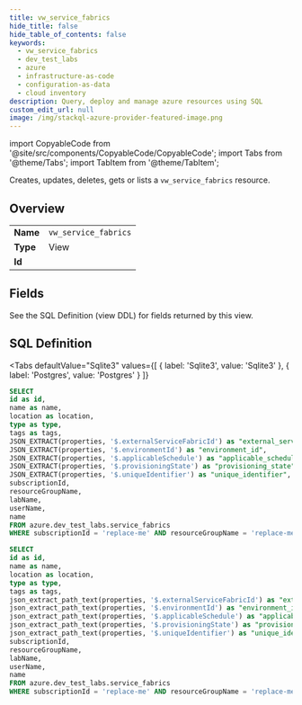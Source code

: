 ```yaml
--- 
title: vw_service_fabrics
hide_title: false
hide_table_of_contents: false
keywords:
  - vw_service_fabrics
  - dev_test_labs
  - azure
  - infrastructure-as-code
  - configuration-as-data
  - cloud inventory
description: Query, deploy and manage azure resources using SQL
custom_edit_url: null
image: /img/stackql-azure-provider-featured-image.png
---
```


import CopyableCode from '@site/src/components/CopyableCode/CopyableCode';
import Tabs from '@theme/Tabs';
import TabItem from '@theme/TabItem';

Creates, updates, deletes, gets or lists a <code>vw_service_fabrics</code> resource.

## Overview
<table><tbody>
<tr><td><b>Name</b></td><td><code>vw_service_fabrics</code></td></tr>
<tr><td><b>Type</b></td><td>View</td></tr>
<tr><td><b>Id</b></td><td><CopyableCode code="azure.dev_test_labs.vw_service_fabrics" /></td></tr>
</tbody></table>

## Fields

See the SQL Definition (view DDL) for fields returned by this view.

## SQL Definition

<Tabs
defaultValue="Sqlite3"
values={[
{ label: 'Sqlite3', value: 'Sqlite3' },
{ label: 'Postgres', value: 'Postgres' }
]}
>
<TabItem value="Sqlite3">

```sql
SELECT
id as id,
name as name,
location as location,
type as type,
tags as tags,
JSON_EXTRACT(properties, '$.externalServiceFabricId') as "external_service_fabric_id",
JSON_EXTRACT(properties, '$.environmentId') as "environment_id",
JSON_EXTRACT(properties, '$.applicableSchedule') as "applicable_schedule",
JSON_EXTRACT(properties, '$.provisioningState') as "provisioning_state",
JSON_EXTRACT(properties, '$.uniqueIdentifier') as "unique_identifier",
subscriptionId,
resourceGroupName,
labName,
userName,
name
FROM azure.dev_test_labs.service_fabrics
WHERE subscriptionId = 'replace-me' AND resourceGroupName = 'replace-me' AND labName = 'replace-me' AND userName = 'replace-me';
```

</TabItem>
<TabItem value="Postgres">

```sql
SELECT
id as id,
name as name,
location as location,
type as type,
tags as tags,
json_extract_path_text(properties, '$.externalServiceFabricId') as "external_service_fabric_id",
json_extract_path_text(properties, '$.environmentId') as "environment_id",
json_extract_path_text(properties, '$.applicableSchedule') as "applicable_schedule",
json_extract_path_text(properties, '$.provisioningState') as "provisioning_state",
json_extract_path_text(properties, '$.uniqueIdentifier') as "unique_identifier",
subscriptionId,
resourceGroupName,
labName,
userName,
name
FROM azure.dev_test_labs.service_fabrics
WHERE subscriptionId = 'replace-me' AND resourceGroupName = 'replace-me' AND labName = 'replace-me' AND userName = 'replace-me';
```

</TabItem>
</Tabs>
